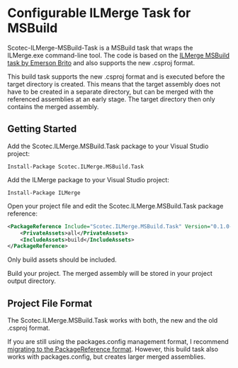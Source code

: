Configurable ILMerge Task for MSBuild
=====================================


Scotec-ILMerge-MSBuild-Task is a MSBuild task that wraps the ILMerge.exe command-line tool. 
The code is based on the [ILMerge MSBuild task by Emerson Brito](https://github.com/emerbrito/ILMerge-MSBuild-Task) and also supports the new .csproj format.

This build task supports the new .csproj format and is executed before the target directory is created. This means that the target assembly does not have to be created in a separate directory, but can be merged with the referenced assemblies at an early stage. The target directory then only contains the merged assembly. 



Getting Started
---------------

Add the Scotec.ILMerge.MSBuild.Task package to your Visual Studio project:

```
Install-Package Scotec.ILMerge.MSBuild.Task
```

Add the ILMerge package to your Visual Studio project:

```
Install-Package ILMerge
```

Open your project file and edit the Scotec.ILMerge.MSBuild.Task package reference:

```xml
<PackageReference Include="Scotec.ILMerge.MSBuild.Task" Version="0.1.0-dev.61">
    <PrivateAssets>all</PrivateAssets>
    <IncludeAssets>build</IncludeAssets>
</PackageReference>
 ```
 Only build assets should be included.

Build your project. The merged assembly will be stored in your project output directory.

Project File Format
-------------------
The Scotec.ILMerge.MSBuild.Task works with both, the new and the old .csproj format. 

If you are still using the packages.config management format, I recommend [migrating to the PackageReference format](https://learn.microsoft.com/en-us/nuget/consume-packages/migrate-packages-config-to-package-reference). However, this build task also works with packages.config, but creates larger merged assemblies.